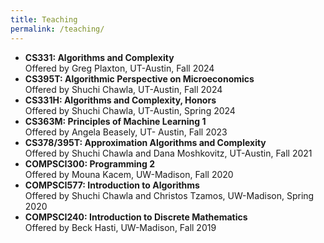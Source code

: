 ```yaml
---
title: Teaching
permalink: /teaching/
---
```


<ul>
<li><b>CS331: Algorithms and Complexity</b><br>Offered by Greg Plaxton, UT-Austin, Fall 2024</li>
<li><b>CS395T: Algorithmic Perspective on Microeconomics</b><br>Offered by Shuchi Chawla, UT-Austin, Fall 2024</li>
<li><b>CS331H: Algorithms and Complexity, Honors</b><br>Offered by Shuchi Chawla, UT-Austin, Spring 2024</li>
<li> <b> CS363M: Principles of Machine Learning 1</b><br> Offered by Angela Beasely, UT- Austin, Fall 2023</li>
<li><b>CS378/395T: Approximation Algorithms and Complexity</b><br> Offered by Shuchi Chawla and Dana Moshkovitz, UT-Austin, Fall 2021</li>
<li><b> COMPSCI300: Programming 2</b><br>Offered by Mouna Kacem, UW-Madison, Fall 2020 </li>
<li> <b>COMPSCI577: Introduction to Algorithms </b><br> Offered by Shuchi Chawla and Christos Tzamos, UW-Madison, Spring 2020</li>
<li><b>COMPSCI240: Introduction to Discrete Mathematics</b><br>Offered by Beck Hasti, UW-Madison, Fall 2019</li>
</ul>

